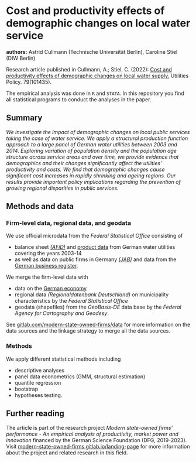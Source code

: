# Cost and productivity effects of demographic changes on local water service

**authors:** Astrid Cullmann (Technische Universit&auml;t Berlin), Caroline Stiel (DIW Berlin)

Research article published in Cullmann, A.; Stiel, C. (2022): [Cost and productivity effects of demographic changes on local water supply.](https://doi.org/10.1016/j.jup.2022.101435) Utilities Policy. 79(101435).

The empirical analysis was done in `R` and `STATA`. In this repository you find all statistical programs to conduct the analyses in the paper.

## Summary

_We investigate the impact of demographic changes on local public services taking the case of water service. We apply a structural production function approach to a large panel of German water utilities between 2003 and 2014. Exploring variation of population density and the population age structure across service areas and over time, we provide evidence that demographics and their changes significantly affect the utilities’ productivity and costs. We find that demographic changes cause significant cost increases in rapidly shrinking and ageing regions. Our results provide important policy implications regarding the prevention of growing regional disparities in public services._

## Methods and data

### Firm-level data, regional data, and geodata

 We use official microdata from the _Federal Statistical Office_ consisting of

- balance sheet [_(AFiD)_](https://gitlab.com/modern-state-owned-firms/data/afid-data) and [product data](https://gitlab.com/modern-state-owned-firms/data/public-water-supply) from German water utilities covering the years 2003-14
- as well as data on public firms in Germany [_(JAB)_](https://doi.org/10.21242/71811.2016.00.00.1.1.0) and data from the [German business register](https://doi.org/10.21242/52121.2014.00.00.1.1.0).

We merge the firm-level data with 

-  data on the [German economy](https://gitlab.com/modern-state-owned-firms/data/data-german-economy)
- regional data _(Regionaldatenbank Deutschland)_ on municipality characteristics by the _Federal Statistical Office_
- geodata (shapefiles) from the _GeoBasis-DE_ data base by the _Federal Agency for Cartography and Geodesy_.

See [gitlab.com/modern-state-owned-firms/data](https://gitlab.com/modern-state-owned-firms/data) for more information on the data sources and the linkage strategy to merge all the data sources.

### Methods

We apply different statistical methods including 

- descriptive analyses
- panel data econometrics (GMM, structural estimation)
- quantile regression
- bootstrap
- hypotheses testing.

## Further reading

The article is part of the research project _Modern state-owned firms' performance - An empirical analysis of productivity, market power and innovation_ financed by the German Science Foundation (DFG, 2019-2023). Visit [modern-state-owned-firms.gitlab.io/landing-page](https://modern-state-owned-firms.gitlab.io/landing-page/) for more information about the project and related research in this field.

